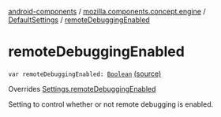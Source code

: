 [android-components](../../index.md) / [mozilla.components.concept.engine](../index.md) / [DefaultSettings](index.md) / [remoteDebuggingEnabled](./remote-debugging-enabled.md)

# remoteDebuggingEnabled

`var remoteDebuggingEnabled: `[`Boolean`](https://kotlinlang.org/api/latest/jvm/stdlib/kotlin/-boolean/index.html) [(source)](https://github.com/mozilla-mobile/android-components/blob/master/components/concept/engine/src/main/java/mozilla/components/concept/engine/Settings.kt#L164)

Overrides [Settings.remoteDebuggingEnabled](../-settings/remote-debugging-enabled.md)

Setting to control whether or not remote debugging is enabled.


